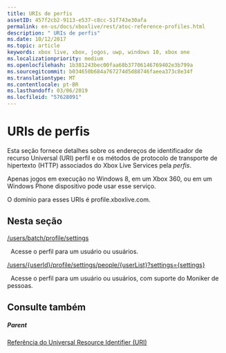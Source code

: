 ```yaml
---
title: URIs de perfis
assetID: 457f2cb2-9113-e537-c8cc-51f743e30afa
permalink: en-us/docs/xboxlive/rest/atoc-reference-profiles.html
description: " URIs de perfis"
ms.date: 10/12/2017
ms.topic: article
keywords: xbox live, xbox, jogos, uwp, windows 10, xbox one
ms.localizationpriority: medium
ms.openlocfilehash: 1b381243bec00faa68b37706146769402e3b799a
ms.sourcegitcommit: b034650b684a767274d5d88746faeea373c8e34f
ms.translationtype: MT
ms.contentlocale: pt-BR
ms.lasthandoff: 03/06/2019
ms.locfileid: "57628091"
---
```

# <a name="profiles-uris"></a>URIs de perfis
 
Esta seção fornece detalhes sobre os endereços de identificador de recurso Universal (URI) perfil e os métodos de protocolo de transporte de hipertexto (HTTP) associados do Xbox Live Services pela *perfis*.
 
Apenas jogos em execução no Windows 8, em um Xbox 360, ou em um Windows Phone dispositivo pode usar esse serviço.
 
O domínio para esses URIs é profile.xboxlive.com.
 
<a id="ID4EPB"></a>

 
## <a name="in-this-section"></a>Nesta seção

[/users/batch/profile/settings](uri-usersbatchprofilesettings.md)

&nbsp;&nbsp;Acesse o perfil para um usuário ou usuários.

[/users/{userId}/profile/settings/people/{userList}?settings={settings}](uri-usersuseridprofilesettingspeopleuserlist.md)

&nbsp;&nbsp;Acesse o perfil para um usuário ou usuários, com suporte do Moniker de pessoas.
 
<a id="ID4EYB"></a>

 
## <a name="see-also"></a>Consulte também
 
<a id="ID4E1B"></a>

 
##### <a name="parent"></a>Parent 

[Referência do Universal Resource Identifier (URI)](../atoc-xboxlivews-reference-uris.md)

   